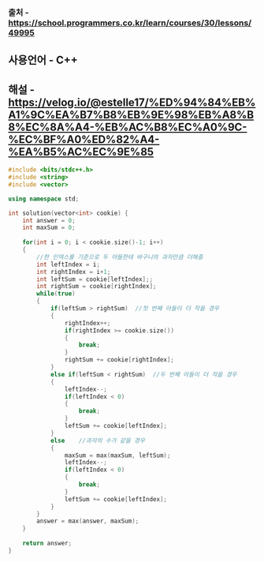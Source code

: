 ### 출처 - https://school.programmers.co.kr/learn/courses/30/lessons/49995
## 사용언어 - C++
## 해설 - https://velog.io/@estelle17/%ED%94%84%EB%A1%9C%EA%B7%B8%EB%9E%98%EB%A8%B8%EC%8A%A4-%EB%AC%B8%EC%A0%9C-%EC%BF%A0%ED%82%A4-%EA%B5%AC%EC%9E%85

```cpp
#include <bits/stdc++.h>
#include <string>
#include <vector>

using namespace std;

int solution(vector<int> cookie) {
    int answer = 0;
    int maxSum = 0;
    
    for(int i = 0; i < cookie.size()-1; i++)
    {
        //한 인덱스를 기준으로 두 아들한테 바구니의 과자만큼 더해줌
        int leftIndex = i;
        int rightIndex = i+1;
        int leftSum = cookie[leftIndex];;
        int rightSum = cookie[rightIndex];
        while(true)
        {
            if(leftSum > rightSum)  //첫 번째 아들이 더 작을 경우
            {
                rightIndex++;
                if(rightIndex >= cookie.size())
                {
                    break;
                }
                rightSum += cookie[rightIndex];
            }
            else if(leftSum < rightSum)  //두 번째 아들이 더 작을 경우
            {
                leftIndex--;
                if(leftIndex < 0)
                {
                    break;
                }
                leftSum += cookie[leftIndex];
            }
            else    //과자의 수가 같을 경우
            {
                maxSum = max(maxSum, leftSum);
                leftIndex--;
                if(leftIndex < 0)
                {
                    break;
                }
                leftSum += cookie[leftIndex];
            }
        }
        answer = max(answer, maxSum);
    }
    
    return answer;
}
```